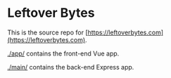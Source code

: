 # Leftover Bytes

This is the source repo for [https://leftoverbytes.com](https://leftoverbytes.com).

[./app/](app) contains the front-end Vue app.

[./main/](main) contains the back-end Express app.
